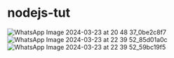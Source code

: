 # nodejs-tut
![WhatsApp Image 2024-03-23 at 20 48 37_0be2c8f7](https://github.com/priyal005/nodejs-tut/assets/117337336/6aac3e41-8691-4ed5-a3a1-3ffb67e45626)
![WhatsApp Image 2024-03-23 at 22 39 52_85d01a0c](https://github.com/priyal005/nodejs-tut/assets/117337336/8f42d419-466d-4c7e-be0a-b1163238bda0)
![WhatsApp Image 2024-03-23 at 22 39 52_59bc19f5](https://github.com/priyal005/nodejs-tut/assets/117337336/1d849889-2197-42c7-a7f8-a18a5cf95585)


